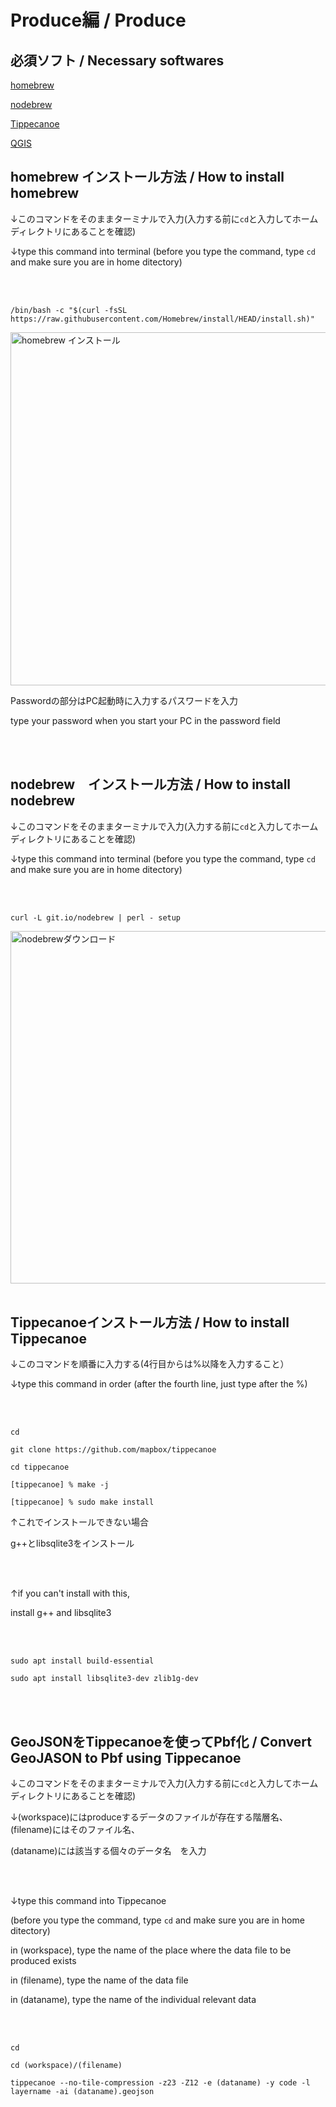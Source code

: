 # Produce編 / Produce

## 必須ソフト / Necessary softwares

[homebrew](https://qiita.com/zaburo/items/29fe23c1ceb6056109fd)

[nodebrew](https://qiita.com/fuqda/items/1b780d7e0658fb7a3889)

[Tippecanoe](https://github.com/mapbox/tippecanoe)

[QGIS](https://qgis.org/ja/site/forusers/download.html)

## homebrew インストール方法 / How to install homebrew

↓このコマンドをそのままターミナルで入力(入力する前に```cd```と入力してホームディレクトリにあることを確認)

↓type this command into terminal (before you type the command, type ```cd``` and make sure you are in home ditectory)

<br>
<br>

```/bin/bash -c "$(curl -fsSL https://raw.githubusercontent.com/Homebrew/install/HEAD/install.sh)"```


<img width="565" alt="homebrew インストール" src="https://user-images.githubusercontent.com/40018527/146682170-cc09d51c-f99a-4446-bd61-2ba3d13fb28a.png">

Passwordの部分はPC起動時に入力するパスワードを入力

type your password when you start your PC in the password field

<br>
<br>

## nodebrew　インストール方法 / How to install nodebrew

↓このコマンドをそのままターミナルで入力(入力する前に```cd```と入力してホームディレクトリにあることを確認)

↓type this command into terminal (before you type the command, type ```cd``` and make sure you are in home ditectory)

<br>
<br>

```curl -L git.io/nodebrew | perl - setup```


<img width="564" alt="nodebrewダウンロード" src="https://user-images.githubusercontent.com/40018527/146682369-455ab7c8-7e20-4bea-896c-fc43b766fa25.png">

<br>
<br>

## Tippecanoeインストール方法 / How to install Tippecanoe

↓このコマンドを順番に入力する(4行目からは%以降を入力すること）

↓type this command in order (after the fourth line, just type after the %)

<br>
<br>

```cd```

```git clone https://github.com/mapbox/tippecanoe```

```cd tippecanoe```

```[tippecanoe] % make -j```

```[tippecanoe] % sudo make install```

↑これでインストールできない場合

g++とlibsqlite3をインストール

<br>
<br>

↑if you can't install with this,

install g++ and libsqlite3

<br>
<br>

```sudo apt install build-essential```

```sudo apt install libsqlite3-dev zlib1g-dev```

<br>
<br>

## GeoJSONをTippecanoeを使ってPbf化 / Convert GeoJASON to Pbf using Tippecanoe

↓このコマンドをそのままターミナルで入力(入力する前に```cd```と入力してホームディレクトリにあることを確認)

↓(workspace)にはproduceするデータのファイルが存在する階層名、(filename)にはそのファイル名、

 (dataname)には該当する個々のデータ名　を入力
 
 <br>
 <br>

↓type this command into Tippecanoe

 (before you type the command, type ```cd``` and make sure you are in home ditectory)

 in (workspace), type the name of the place where the data file to be produced exists
 
 in (filename), type the name of the data file
 
 in (dataname), type the name of the individual relevant data

<br>
<br>

```cd```

```cd (workspace)/(filename)```

```tippecanoe --no-tile-compression -z23 -Z12 -e (dataname) -y code -l layername -ai (dataname).geojson```




